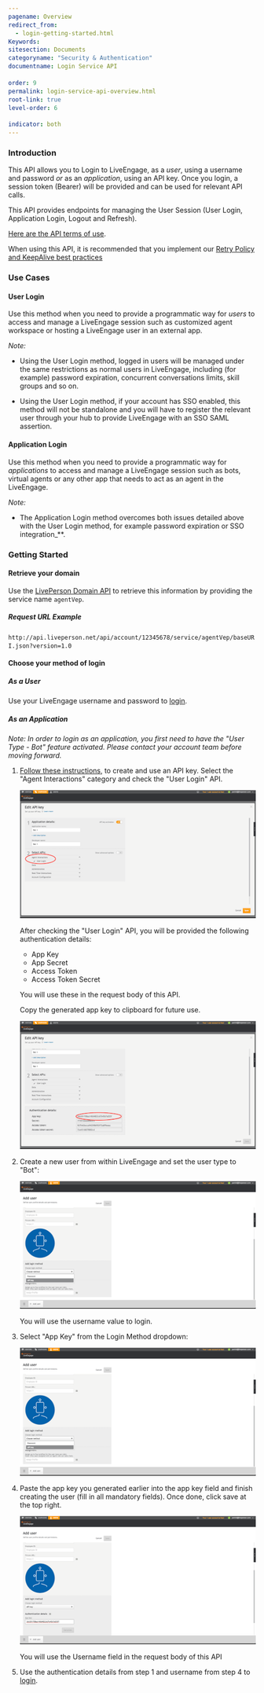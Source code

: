```yaml
---
pagename: Overview
redirect_from:
  - login-getting-started.html
Keywords:
sitesection: Documents
categoryname: "Security & Authentication"
documentname: Login Service API

order: 9
permalink: login-service-api-overview.html
root-link: true
level-order: 6

indicator: both
---
```

### Introduction

This API allows you to Login to LiveEngage, as a *user*, using a username and password _or_ as an *application*, using an API key. Once you login, a session token (Bearer) will be provided and can be used for relevant API calls.

This API provides endpoints for managing the User Session (User Login, Application Login, Logout and Refresh).

[Here are the API terms of use](https://www.liveperson.com/policies/apitou).

When using this API, it is recommended that you implement our [Retry Policy and KeepAlive best practices](retry-and-keepalive-best-practices-overview.html)

### Use Cases

#### User Login

Use this method when you need to provide a programmatic way for _users_ to access and manage a LiveEngage session such as customized agent workspace or hosting a LiveEngage user in an external app.

_Note:_

* Using the User Login method, logged in users will be managed under the same restrictions as normal users in LiveEngage, including (for example) password expiration, concurrent conversations limits, skill groups and so on.

* Using the User Login method, if your account has SSO enabled, this method will not be standalone and you will have to register the relevant user through your hub to provide LiveEngage with an SSO SAML assertion.

#### Application Login

Use this method when you need to provide a programmatic way for _applications_ to access and manage a LiveEngage session such as bots, virtual agents or any other app that needs to act as an agent in the LiveEngage.

_Note:_

* The Application Login method overcomes both issues detailed above with the User Login method, for example password expiration or SSO integration_**.

### Getting Started

#### Retrieve your domain

Use the [LivePerson Domain API](retrieve-api-domains-using-the-domain-api.html) to retrieve this information by providing the service name `agentVep`.

##### Request URL Example

`http://api.liveperson.net/api/account/12345678/service/agentVep/baseURI.json?version=1.0`

#### Choose your method of login

##### As a User

Use your LiveEngage username and password to [login](/agent-user-login.html).

##### As an Application

_Note: In order to login as an application, you first need to have the "User Type - Bot" feature activated. Please contact your account team before moving forward._

1. [Follow these instructions](retrieve-api-keys-create-a-new-api-key.html), to create and use an API key. Select the "Agent Interactions" category and check the "User Login" API.

    ![APIKeyCreation](img/APIKeyCreation.png)

    After checking the "User Login" API, you will be provided the following authentication details:
    * App Key
    * App Secret
    * Access Token
    * Access Token Secret

    You will use these in the request body of this API.

    Copy the generated app key to clipboard for future use.

    ![APIKeyCreation1](img/apikeycreation1.png)

2. Create a new user from within LiveEngage and set the user type to "Bot":

    ![SetBot](img/setbot.png)

    You will use the username value to login.

3. Select "App Key" from the Login Method dropdown:

    ![LoginMethod](img/loginmethod.png)

4. Paste the app key you generated earlier into the app key field and finish creating the user (fill in all mandatory fields). Once done, click save at the top right.

    ![UserWithKey](img/userwithkey.png)

    You will use the Username field in the request body of this API

5. Use the authentication details from step 1 and username from step 4 to [login](login-service-api-methods-application-login.html).

